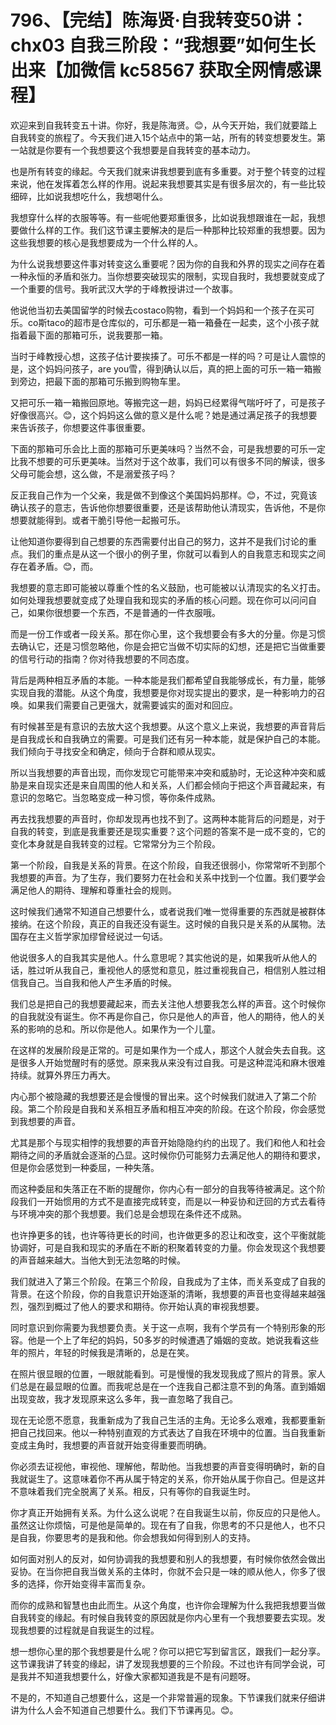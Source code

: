 # 796、【完结】陈海贤·自我转变50讲：chx03 自我三阶段：“我想要”如何生长出来【加微信 kc58567 获取全网情感课程】

欢迎来到自我转变五十讲。你好，我是陈海贤。😊，从今天开始，我们就要踏上自我转变的旅程了。今天我们进入15个站点中的第一站，所有的转变想要发生。第一站就是你要有一个我想要这个我想要是自我转变的基本动力。

也是所有转变的缘起。今天我们就来讲我想要到底有多重要。对于整个转变的过程来说，他在发挥着怎么样的作用。说起来我想要其实是有很多层次的，有一些比较细碎，比如说我想吃什么，我想喝什么。

我想穿什么样的衣服等等。有一些呢他要郑重很多，比如说我想跟谁在一起，我想要做什么样的工作。我们这节课主要解决的是后一种那种比较郑重的我想要。因为这些我想要的核心是我想要成为一个什么样的人。

为什么说我想要这件事对转变这么重要呢？因为你的自我和外界的现实之间存在着一种永恒的矛盾和张力。当你想要突破现实的限制，实现自我时，我想要就变成了一个重要的信号。我听武汉大学的于峰教授讲过一个故事。

他说他当初去美国留学的时候去costaco购物，看到一个妈妈和一个孩子在买可乐。co斯taco的超市是仓库似的，可乐都是一箱一箱叠在一起卖，这个小孩子就指着最下面的那箱可乐，说我要那一箱。

当时于峰教授心想，这孩子估计要挨揍了。可乐不都是一样的吗？可是让人震惊的是，这个妈妈问孩子，are you雪，得到确认以后，真的把上面的可乐一箱一箱搬到旁边，把最下面的那箱可乐搬到购物车里。

又把可乐一箱一箱搬回原地。等搬完这一趟，妈妈已经累得气喘吁吁了，可是孩子好像很高兴。😊，这个妈妈这么做的意义是什么呢？她是通过满足孩子的我想要来告诉孩子，你想要这件事很重要。

下面的那箱可乐会比上面的那箱可乐更美味吗？当然不会，可是我想要的可乐一定比我不想要的可乐更美味。当然对于这个故事，我们可以有很多不同的解读，很多父母可能会想，这么做，不是溺爱孩子吗？

反正我自己作为一个父亲，我是做不到像这个美国妈妈那样。😊，不过，究竟该确认孩子的意志，告诉他你想要很重要，还是该帮助他认清现实，告诉他，不是你想要就能得到。或者干脆引导他一起搬可乐。

让他知道你要得到自己想要的东西需要付出自己的努力，这并不是我们讨论的重点。我们的重点是从这一个很小的例子里，你就可以看到人的自我意志和现实之间存在着矛盾。😊，而。

我想要的意志即可能被以尊重个性的名义鼓励，也可能被以认清现实的名义打击。如何处理我想要就变成了处理自我和现实的矛盾的核心问题。现在你可以问问自己，如果你很想要一个东西，不是普通的一件衣服哦。

而是一份工作或者一段关系。那在你心里，这个我想要会有多大的分量。你是习惯去确认它，还是习惯忽略他，你是会把它当做不切实际的幻想，还是把它当做重要的信号行动的指南？你对待我想要的不同态度。

背后是两种相互矛盾的本能。一种本能是我们都希望自我能够成长，有力量，能够实现自我的潜能。从这个角度，我想要是你对现实提出的要求，是一种影响力的召唤。如果我们需要自己更强大，就需要诚实的面对和回应。

有时候甚至是有意识的去放大这个我想要。从这个意义上来说，我想要的声音背后是自我成长和自我确立的需要。可是我们还有另一种本能，就是保护自己的本能。我们倾向于寻找安全和确定，倾向于合群和顺从现实。

所以当我想要的声音出现，而你发现它可能带来冲突和威胁时，无论这种冲突和威胁是来自现实还是来自周围的他人和关系，人们都会倾向于把这个声音藏起来，有意识的忽略它。当忽略变成一种习惯，等你条件成熟。

再去找我想要的声音时，你却发现再也找不到了。这两种本能背后的问题是，对于自我的转变，到底是我重要还是现实重要？这个问题的答案不是一成不变的，它的变化本身就是自我转变的过程。它常常分为三个阶段。

第一个阶段，自我是关系的背景。在这个阶段，自我还很弱小，你常常听不到那个我想要的声音。为了生存，我们要努力在社会和关系中找到一个位置。我们要学会满足他人的期待、理解和尊重社会的规则。

这时候我们通常不知道自己想要什么，或者说我们唯一觉得重要的东西就是被群体接纳。在这个阶段，真正的自我还没有诞生。这时候的自我只是关系的从属物。法国存在主义哲学家加缪曾经说过一句话。

他说很多人的自我其实是他人。什么意思呢？其实他说的是，如果我听从他人的话，胜过听从我自己，重视他人的感觉和意见，胜过重视我自己，相信别人胜过相信我自己。当自我和他人产生矛盾的时候。

我们总是把自己的我想要藏起来，而去关注他人想要我怎么样的声音。这个时候你的自我就没有诞生。你不再是你自己，你只是他人的声音，他人的期待，他人的关系的影响的总和。所以你是他人。如果作为一个儿童。

在这样的发展阶段是正常的。可是如果作为一个成人，那这个人就会失去自我。这是很多人开始觉醒时有的感觉。原来我从来没有过自我。可是这种混沌和麻木很难持续。就算外界压力再大。

内心那个被隐藏的我想要还是会慢慢的冒出来。这个时候我们就进入了第二个阶段。第二个阶段是自我和关系相互矛盾和相互冲突的阶段。在这个阶段，你会感觉到我想要的声音。

尤其是那个与现实相悖的我想要的声音开始隐隐约约的出现了。我们和他人和社会期待之间的矛盾就会逐渐的凸显。这时候你仍可能努力去满足他人的期待和要求，但是你会感觉到一种委屈，一种失落。

而这种委屈和失落正在不断的提醒你，你内心有一部分的自我等待被满足。这个阶段我们一开始惯用的方式不是直接完成转变，而是以一种妥协和迂回的方式去看待与环境冲突的那个我想要。我们总是会想现在条件还不成熟。

也许挣更多的钱，也许等待更长的时间，也许做更多的忍让和改变，这个平衡就能协调好，可是自我和现实的矛盾在不断的积聚着转变的力量。你会发现这个我想要的声音越来越大。当他大到无法忽略的时候。

我们就进入了第三个阶段。在第三个阶段，自我成为了主体，而关系变成了自我的背景。在这个阶段，你的自我意识开始逐渐的清晰，我想要的声音也变得越来越强烈，强烈到概过了他人的要求和期待。你开始认真的审视我想要。

同时意识到你需要为我想要负责。关于这一点啊，我有个学员有一个特别形象的形容。他是一个上了年纪的妈妈，50多岁的时候遭遇了婚姻的变故。她说我看这些年的照片，年轻的时候我是清晰的，总是在笑。

在照片很显眼的位置，一眼就能看到。可是慢慢的我发现我成了照片的背景。家人们总是在最显眼的位置。而我呢总是在一个连我自己都注意不到的角落。直到婚姻出现变故，我才发现原来这么多年，我一直忽略了我自己。

现在无论愿不愿意，我重新成为了我自己生活的主角。无论多么艰难，我都要重新把自己找回来。他以一种特别直观的方式表达了自我在环境中的位置。当自我重新变成主角时，我想要的声音就开始变得重要而明确。

你必须去证视他，审视他、理解他，帮助他。当我想要的声音变得明确时，新的自我就诞生了。这意味着你不再从属于特定的关系，你开始从属于你自己。但是这并不意味着我们完全脱离了关系。相反，只有等你的自我诞生时。

你才真正开始拥有关系。为什么这么说呢？在自我诞生以前，你反应的只是他人。虽然这让你烦恼，可是他是简单的。现在有了自我，你思考的不只是他人，也不只是自我，你要思考的是我和他。你会想我如何得到别人的支持。

如何面对别人的反对，如何协调我的我想要和别人的我想要，有时候你依然会做出妥协。在当你把自我当做关系的主体时，你就不会只是一味的顺从他人，你多了很多的选择，你开始变得丰富而复杂。

而你的成熟和智慧也由此而生。从这个角度，也许你会理解为什么我把我想要当做自我转变的缘起。有时候自我转变的原因就是你内心里有一个我想要要去实现。发现我想要的过程就是自我诞生的过程。

想一想你心里的那个我想要是什么呢？你可以把它写到留言区，跟我们一起分享。这节课我讲了转变的缘起，讲了发现我想要的三个阶段。不过也许有同学会说，可是我并不知道我想要什么，好像大家都知道我是不是有问题呀。

不是的，不知道自己想要什么，这是一个非常普遍的现象。下节课我们就来仔细讲讲为什么人会不知道自己想要什么。我们下节课再见。😊。

